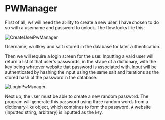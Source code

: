 # PWManager

First of all, we will need the ability to create a new user. I have chosen to do so with a username and password to unlock. The flow looks like this:

![CreateUserPwManager](https://github.com/PeterThi/PWManager/assets/60512162/9fceefd9-99d9-4798-a709-4a9ac2a081e8)

Username, vaultkey and salt i stored in the database for later authentication.

Then we will require a login screen for the user. Inputting a valid user will return a list of that user's passwords, in the shape of a dictionary, with the key being whatever website that password is associated with.
Input will be authenticated by hashing the input using the same salt and iterations as the stored hash of the password in the database.

![LoginPwManager](https://github.com/PeterThi/PWManager/assets/60512162/6d4a1085-a2e8-4f78-8d97-0baea0c2c4b8)


Next up, the user must be able to create a new random password. The program will generate this password using three random words from a dictionary-like object, which combines to form the password. A website (inputted string, arbitrary) is inputted as the key.

